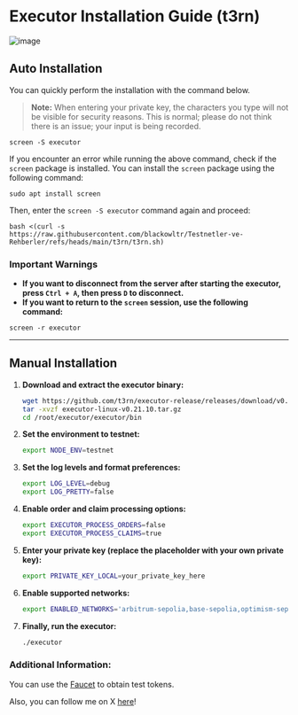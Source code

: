 # Executor Installation Guide (t3rn)

![image](https://github.com/user-attachments/assets/373769eb-4416-44bd-9d6a-9d9fcb4363e7)

## Auto Installation

You can quickly perform the installation with the command below.

> **Note:** When entering your private key, the characters you type will not be visible for security reasons. This is normal; please do not think there is an issue; your input is being recorded.

```shell
screen -S executor
```

If you encounter an error while running the above command, check if the `screen` package is installed. You can install the `screen` package using the following command:
```shell
sudo apt install screen
```

Then, enter the `screen -S executor` command again and proceed:

```shell
bash <(curl -s https://raw.githubusercontent.com/blackowltr/Testnetler-ve-Rehberler/refs/heads/main/t3rn/t3rn.sh)
```

### Important Warnings
- **If you want to disconnect from the server after starting the executor, press `Ctrl + A`, then press `D` to disconnect.**
- **If you want to return to the `screen` session, use the following command:**
```shell
screen -r executor
```
---

## Manual Installation 

1. **Download and extract the executor binary:**

   ```bash
   wget https://github.com/t3rn/executor-release/releases/download/v0.21.10/executor-linux-v0.21.10.tar.gz
   tar -xvzf executor-linux-v0.21.10.tar.gz
   cd /root/executor/executor/bin
   ```

2. **Set the environment to testnet:**
   ```bash
   export NODE_ENV=testnet
   ```

3. **Set the log levels and format preferences:**
   ```bash
   export LOG_LEVEL=debug
   export LOG_PRETTY=false
   ```

4. **Enable order and claim processing options:**
   ```bash
   export EXECUTOR_PROCESS_ORDERS=false
   export EXECUTOR_PROCESS_CLAIMS=true
   ```

5. **Enter your private key (replace the placeholder with your own private key):**
   ```bash
   export PRIVATE_KEY_LOCAL=your_private_key_here
   ```

6. **Enable supported networks:**
   ```bash
   export ENABLED_NETWORKS='arbitrum-sepolia,base-sepolia,optimism-sepolia,l1rn'
   ```

7. **Finally, run the executor:**
   ```bash
   ./executor
   ```

### Additional Information:
You can use the [Faucet](https://faucet.brn.t3rn.io/) to obtain test tokens.

Also, you can follow me on X [here](https://x.com/brsbtc)!

